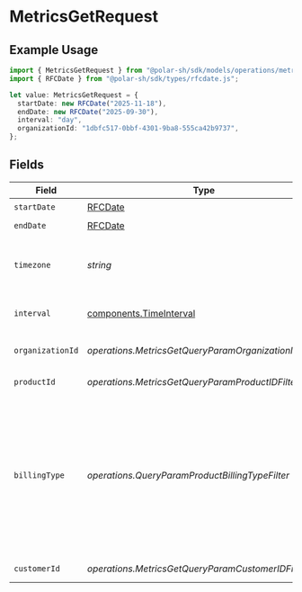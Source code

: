 # MetricsGetRequest

## Example Usage

```typescript
import { MetricsGetRequest } from "@polar-sh/sdk/models/operations/metricsget.js";
import { RFCDate } from "@polar-sh/sdk/types/rfcdate.js";

let value: MetricsGetRequest = {
  startDate: new RFCDate("2025-11-18"),
  endDate: new RFCDate("2025-09-30"),
  interval: "day",
  organizationId: "1dbfc517-0bbf-4301-9ba8-555ca42b9737",
};
```

## Fields

| Field                                                                                                                                                                       | Type                                                                                                                                                                        | Required                                                                                                                                                                    | Description                                                                                                                                                                 |
| --------------------------------------------------------------------------------------------------------------------------------------------------------------------------- | --------------------------------------------------------------------------------------------------------------------------------------------------------------------------- | --------------------------------------------------------------------------------------------------------------------------------------------------------------------------- | --------------------------------------------------------------------------------------------------------------------------------------------------------------------------- |
| `startDate`                                                                                                                                                                 | [RFCDate](../../types/rfcdate.md)                                                                                                                                           | :heavy_check_mark:                                                                                                                                                          | Start date.                                                                                                                                                                 |
| `endDate`                                                                                                                                                                   | [RFCDate](../../types/rfcdate.md)                                                                                                                                           | :heavy_check_mark:                                                                                                                                                          | End date.                                                                                                                                                                   |
| `timezone`                                                                                                                                                                  | *string*                                                                                                                                                                    | :heavy_minus_sign:                                                                                                                                                          | Timezone to use for the timestamps. Default is UTC.                                                                                                                         |
| `interval`                                                                                                                                                                  | [components.TimeInterval](../../models/components/timeinterval.md)                                                                                                          | :heavy_check_mark:                                                                                                                                                          | Interval between two timestamps.                                                                                                                                            |
| `organizationId`                                                                                                                                                            | *operations.MetricsGetQueryParamOrganizationIDFilter*                                                                                                                       | :heavy_minus_sign:                                                                                                                                                          | Filter by organization ID.                                                                                                                                                  |
| `productId`                                                                                                                                                                 | *operations.MetricsGetQueryParamProductIDFilter*                                                                                                                            | :heavy_minus_sign:                                                                                                                                                          | Filter by product ID.                                                                                                                                                       |
| `billingType`                                                                                                                                                               | *operations.QueryParamProductBillingTypeFilter*                                                                                                                             | :heavy_minus_sign:                                                                                                                                                          | Filter by billing type. `recurring` will filter data corresponding to subscriptions creations or renewals. `one_time` will filter data corresponding to one-time purchases. |
| `customerId`                                                                                                                                                                | *operations.MetricsGetQueryParamCustomerIDFilter*                                                                                                                           | :heavy_minus_sign:                                                                                                                                                          | Filter by customer ID.                                                                                                                                                      |